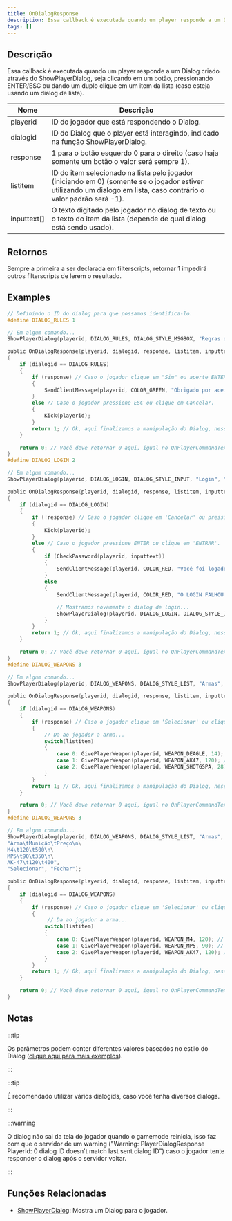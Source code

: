```yaml
---
title: OnDialogResponse
description: Essa callback é executada quando um player responde a um Dialog criado através do ShowPlayerDialog, seja clicando em um botão, pressionando ENTER/ESC ou dando um duplo clique em um item da lista (caso esteja usando um dialog de lista).
tags: []
---
```


<VersionWarn name='callback' version='SA-MP 0.3a' />

## Descrição

Essa callback é executada quando um player responde a um Dialog criado através do ShowPlayerDialog, seja clicando em um botão, pressionando ENTER/ESC ou dando um duplo clique em um item da lista (caso esteja usando um dialog de lista).

| Nome        | Descrição                                                                                                                                                           |
| ----------- | ------------------------------------------------------------------------------------------------------------------------------------------------------------------- |
| playerid    | ID do jogador que está respondendo o Dialog.                                                                                                                        |
| dialogid    | ID do Dialog que o player está interagindo, indicado na função ShowPlayerDialog.                                                                                    |
| response    | 1 para o botão esquerdo 0 para o direito (caso haja somente um botão o valor será sempre 1).                                                                        |
| listitem    | ID do item selecionado na lista pelo jogador (iniciando em 0) (somente se o jogador estiver utilizando um dialogo em lista, caso contrário o valor padrão será -1). |
| inputtext[] | O texto digitado pelo jogador no dialog de texto ou o texto do item da lista (depende de qual dialog está sendo usado).                                             |

## Retornos

Sempre a primeira a ser declarada em filterscripts, retornar 1 impedirá outros filterscripts de lerem o resultado.

## Examples

```c
// Definindo o ID do dialog para que possamos identifica-lo.
#define DIALOG_RULES 1

// Em algum comando...
ShowPlayerDialog(playerid, DIALOG_RULES, DIALOG_STYLE_MSGBOX, "Regras do Servidor", "- Não utilize Cheats\n- Não faça Spam\n- Respeite os Administradores\n\nVocê aceita as regras?", "Sim", "Não");

public OnDialogResponse(playerid, dialogid, response, listitem, inputtext[])
{
    if (dialogid == DIALOG_RULES)
    {
        if (response) // Caso o jogador clique em "Sim" ou aperte ENTER.
        {
            SendClientMessage(playerid, COLOR_GREEN, "Obrigado por aceitar as regras do servidor, bom jogo!");
        }
        else // Caso o jogador pressione ESC ou clique em Cancelar.
        {
            Kick(playerid);
        }
        return 1; // Ok, aqui finalizamos a manipulação do Dialog, nesse caso retornaremos 1. Igual no OnPlayerCommandText.
    }

    return 0; // Você deve retornar 0 aqui, igual no OnPlayerCommandText.
}
#define DIALOG_LOGIN 2

// Em algum comando...
ShowPlayerDialog(playerid, DIALOG_LOGIN, DIALOG_STYLE_INPUT, "Login", "Por favor, digite sua senha:", "Entrar", "Cancelar");

public OnDialogResponse(playerid, dialogid, response, listitem, inputtext[])
{
    if (dialogid == DIALOG_LOGIN)
    {
        if (!response) // Caso o jogador clique em 'Cancelar' ou pressione ESC.
        {
            Kick(playerid);
        }
        else // Caso o jogador pressione ENTER ou clique em 'ENTRAR'.
        {
            if (CheckPassword(playerid, inputtext))
            {
                SendClientMessage(playerid, COLOR_RED, "Você foi logado com sucesso!");
            }
            else
            {
                SendClientMessage(playerid, COLOR_RED, "O LOGIN FALHOU.");

                // Mostramos novamente o dialog de login...
                ShowPlayerDialog(playerid, DIALOG_LOGIN, DIALOG_STYLE_INPUT, "Login", "Por favor, digite sua senha:", "Entrar", "Cancelar");
            }
        }
        return 1; // Ok, aqui finalizamos a manipulação do Dialog, nesse caso retornaremos 1. Igual no OnPlayerCommandText.
    }

    return 0; // Você deve retornar 0 aqui, igual no OnPlayerCommandText.
}
#define DIALOG_WEAPONS 3

// Em algum comando...
ShowPlayerDialog(playerid, DIALOG_WEAPONS, DIALOG_STYLE_LIST, "Armas", "Desert Eagle\nAK-47\nCombat Shotgun", "Selecionar", "Fechar");

public OnDialogResponse(playerid, dialogid, response, listitem, inputtext[])
{
    if (dialogid == DIALOG_WEAPONS)
    {
        if (response) // Caso o jogador clique em 'Selecionar' ou clique duas vezes em alguma arma na lista 
        {
            // Da ao jogador a arma...
            switch(listitem)
            {
                case 0: GivePlayerWeapon(playerid, WEAPON_DEAGLE, 14); // Da ao jogador uma desert eagle
                case 1: GivePlayerWeapon(playerid, WEAPON_AK47, 120); // Da ao jogador uma AK-47
                case 2: GivePlayerWeapon(playerid, WEAPON_SHOTGSPA, 28); // Da ao jogador uma Combat Shotgun
            }
        }
        return 1; // Ok, aqui finalizamos a manipulação do Dialog, nesse caso retornaremos 1. Igual no OnPlayerCommandText.
    }

    return 0; // Você deve retornar 0 aqui, igual no OnPlayerCommandText.
}
#define DIALOG_WEAPONS 3

// Em algum comando...
ShowPlayerDialog(playerid, DIALOG_WEAPONS, DIALOG_STYLE_LIST, "Armas",
"Arma\tMunição\tPreço\n\
M4\t120\t500\n\
MP5\t90\t350\n\
AK-47\t120\t400",
"Selecionar", "Fechar");

public OnDialogResponse(playerid, dialogid, response, listitem, inputtext[])
{
    if (dialogid == DIALOG_WEAPONS)
    {
        if (response) // Caso o jogador clique em 'Selecionar' ou clique duas vezes em alguma arma na lista 
        {
             // Da ao jogador a arma...
            switch(listitem)
            {
                case 0: GivePlayerWeapon(playerid, WEAPON_M4, 120); // Da ao jogador uma M4
                case 1: GivePlayerWeapon(playerid, WEAPON_MP5, 90); // Da ao jogador uma MP5
                case 2: GivePlayerWeapon(playerid, WEAPON_AK47, 120); // Da ao jogador uma AK-47
            }
        }
        return 1; // Ok, aqui finalizamos a manipulação do Dialog, nesse caso retornaremos 1. Igual no OnPlayerCommandText.
    }

    return 0; // Você deve retornar 0 aqui, igual no OnPlayerCommandText.
}
```

## Notas

:::tip

Os parâmetros podem conter diferentes valores baseados no estilo do Dialog ([clique aqui para mais exemplos](../resources/dialogstyles)).

:::

:::tip

É recomendado utilizar vários dialogids, caso você tenha diversos dialogs.

:::

:::warning

O dialog não sai da tela do jogador quando o gamemode reinicia, isso faz com que o servidor de um warning ("Warning: PlayerDialogResponse PlayerId: 0 dialog ID doesn't match last sent dialog ID") caso o jogador tente responder o dialog após o servidor voltar.

:::

## Funções Relacionadas

- [ShowPlayerDialog](../functions/ShowPlayerDialog): Mostra um Dialog para o jogador.
